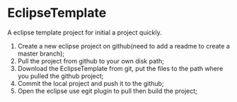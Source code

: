 EclipseTemplate
===============

A eclipse template project for initial a project quickly.


 1.  Create a new eclipse project on github(need to add a readme to create a master branch);
 2.  Pull the project from github to your own disk path;  
 3.  Download the EclipseTemplate from git, put the files to the path where you pulled the github project;
 4.  Commit the local project and push it to the github;
 5.  Open the eclipse use egit plugin to pull then build the project;
